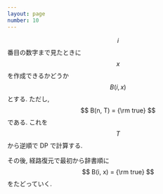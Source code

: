 ```yaml
---
layout: page
number: 10
---
```

$$ i $$ 番目の数字まで見たときに $$ x $$ を作成できるかどうか $$ B(i, x) $$ とする. ただし, $$ B(n, T) = {\rm true} $$ である. これを $$ T $$ から逆順で DP で計算する.

その後, 経路復元で最初から辞書順に $$ B(i, x) = {\rm true} $$ をたどっていく.

